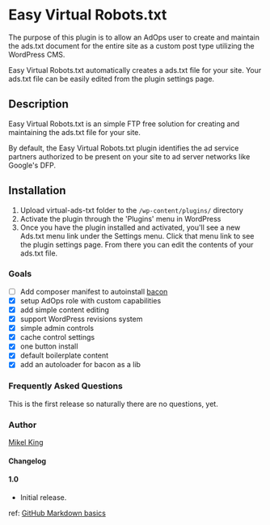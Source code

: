 # Easy Virtual Robots.txt
The purpose of this plugin is to allow an AdOps user to create and maintain the ads.txt document for the entire site as a custom post type utilizing the WordPress CMS. 

Easy Virtual Robots.txt automatically creates a ads.txt file for your site. Your ads.txt file can be easily edited from the plugin settings page.

## Description
Easy Virtual Robots.txt is an simple FTP free solution for creating and maintaining the ads.txt file for your site.

By default, the Easy Virtual Robots.txt plugin identifies the ad service partners authorized to be present on your site to ad server networks like Google's DFP.

## Installation
1. Upload virtual-ads-txt folder to the `/wp-content/plugins/` directory
2. Activate the plugin through the 'Plugins' menu in WordPress
3. Once you have the plugin installed and activated, you'll see a new Ads.txt menu link under the Settings menu. Click that menu link to see the plugin settings page. From there you can edit the contents of your ads.txt file.

### Goals
- [ ] Add composer manifest to autoinstall [bacon](https://github.com/mikelking/bacon/)
- [x] setup AdOps role with custom capabilities
- [x] add simple content editing
- [x] support WordPress revisions system
- [x] simple admin controls
- [x] cache control settings
- [x] one button install
- [x] default boilerplate content
- [x] add an autoloader for bacon as a lib

### Frequently Asked Questions
This is the first release so naturally there are no questions, yet.

### Author
[Mikel King](https://github.com/mikelking/)

#### Changelog

#### 1.0
* Initial release.



ref: [GitHub Markdown basics](https://help.github.com/articles/basic-writing-and-formatting-syntax/)

